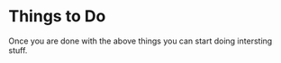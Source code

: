Things to Do
============

Once you are done with the above things you can start doing intersting
stuff.

